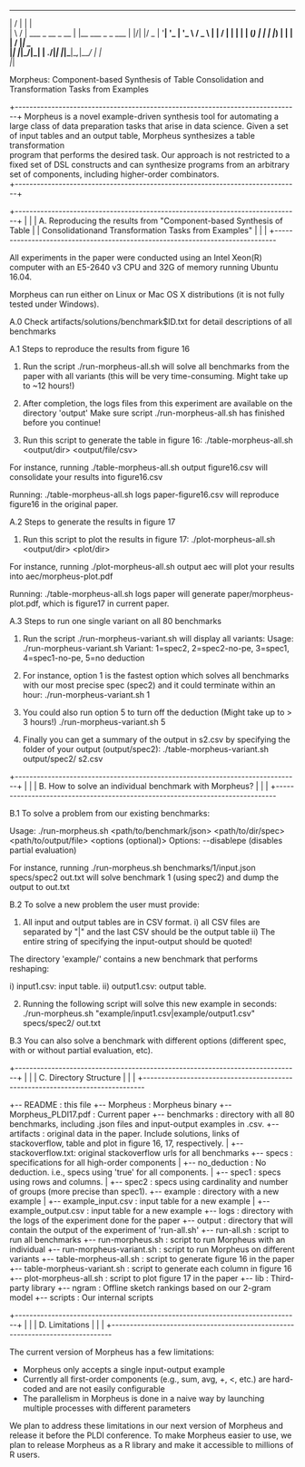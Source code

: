 
  __  __                  _                    
 |  \/  |                | |                   
 | \  / | ___  _ __ _ __ | |__   ___ _   _ ___ 
 | |\/| |/ _ \| '__| '_ \| '_ \ / _ \ | | / __|
 | |  | | (_) | |  | |_) | | | |  __/ |_| \__ \
 |_|  |_|\___/|_|  | .__/|_| |_|\___|\__,_|___/
                   | |                         
                   |_|                         

Morpheus: Component-based Synthesis of Table Consolidation and Transformation Tasks from Examples

+------------------------------------------------------------------------------+
Morpheus is a novel example-driven synthesis tool
for automating a large class of data preparation tasks that
arise in data science. Given a set of input tables and an output 
table, Morpheus synthesizes a table transformation                
program that performs the desired task. Our approach is not
restricted to a fixed set of DSL constructs and can synthesize
programs from an arbitrary set of components, including
higher-order combinators.                             
+------------------------------------------------------------------------------+

+------------------------------------------------------------------------------+
|                                                                              |
| A. Reproducing the results from "Component-based Synthesis of Table          |
|    Consolidationand Transformation Tasks from Examples"                      | 
|                                                                              |
+------------------------------------------------------------------------------

All experiments in the paper were conducted using an Intel 
Xeon(R) computer with an E5-2640 v3 CPU and 32G of memory running Ubuntu 16.04.

Morpheus can run either on Linux or Mac OS X distributions (it is not fully tested under Windows). 

A.0 Check artifacts/solutions/benchmark$ID.txt for detail descriptions of all benchmarks

A.1 Steps to reproduce the results from figure 16 

1) Run the script ./run-morpheus-all.sh
will solve all benchmarks from the paper with all variants (this will be very time-consuming. Might take up to ~12 hours!)

2) After completion, the logs files from this experiment are available on the directory 'output'
Make sure script ./run-morpheus-all.sh has finished before you continue!

3) Run this script to generate the table in figure 16:
./table-morpheus-all.sh <output/dir> <output/file/csv>

For instance, running 
./table-morpheus-all.sh output figure16.csv 
will consolidate your results into figure16.csv

Running:
./table-morpheus-all.sh logs paper-figure16.csv 
will reproduce figure16 in the original paper. 

A.2 Steps to generate the results in figure 17 

1) Run this script to plot the results in figure 17:
./plot-morpheus-all.sh <output/dir> <plot/dir>

For instance, running 
./plot-morpheus-all.sh output aec
will plot your results into aec/morpheus-plot.pdf

Running:
./table-morpheus-all.sh logs paper
will generate paper/morpheus-plot.pdf, which is figure17 in current paper.

A.3 Steps to run one single variant on all 80 benchmarks 

1) Run the script ./run-morpheus-variant.sh will display all variants:
Usage: ./run-morpheus-variant.sh <variant-id>
Variant: 1=spec2, 2=spec2-no-pe, 3=spec1, 4=spec1-no-pe, 5=no deduction

2) For instance, option 1 is the fastest option which solves all benchmarks with our most precise spec (spec2) and it could terminate within an hour:
./run-morpheus-variant.sh 1

3) You could also run option 5 to turn off the deduction (Might take up to > 3 hours!)
./run-morpheus-variant.sh 5 

4) Finally you can get a summary of the output in s2.csv by specifying the folder of your output (output/spec2):
./table-morpheus-variant.sh output/spec2/ s2.csv


+------------------------------------------------------------------------------+
|                                                                              |
| B. How to solve an individual benchmark with Morpheus?                       | 
|                                                                              | 
+------------------------------------------------------------------------------

B.1 To solve a problem from our existing benchmarks:

Usage: ./run-morpheus.sh <path/to/benchmark/json> <path/to/dir/spec> <path/to/output/file> <options (optional)>
Options: --disablepe (disables partial evaluation)

For instance, running
./run-morpheus.sh benchmarks/1/input.json specs/spec2 out.txt
will solve benchmark 1 (using spec2) and dump the output to out.txt

B.2 To solve a new problem the user must provide:

1) All input and output tables are in CSV format. 
  i) all CSV files are separated by "|" and the last CSV should be the output table
  ii) The entire string of specifying the input-output should be quoted!

The directory 'example/' contains a new benchmark that performs reshaping:
  
  i)  input1.csv: input table.
  ii) output1.csv: output table.

2) Running the following script will solve this new example in seconds: 
./run-morpheus.sh "example/input1.csv|example/output1.csv" specs/spec2/ out.txt

B.3 You can also solve a benchmark with different options (different spec, with or without partial evaluation, etc). 


+------------------------------------------------------------------------------+
|                                                                              |
| C. Directory Structure                                                       |
|                                                                              |
+------------------------------------------------------------------------------

+-- README : this file
+-- Morpheus : Morpheus binary
+-- Morpheus_PLDI17.pdf : Current paper
+-- benchmarks : directory with all 80 benchmarks, including .json files and input-output examples in .csv.
+-- artifacts : original data in the paper. Include solutions, links of stackoverflow, table and plot in figure 16, 17, respectively.
|	+-- stackoverflow.txt: original stackoverflow urls for all benchmarks
+-- specs : specifications for all high-order components
|	+-- no_deduction : No deduction. i.e., specs using 'true' for all components.
|	+-- spec1 : specs using rows and columns.
|	+-- spec2 : specs using cardinality and number of groups (more precise than spec1).
+-- example : directory with a new example
|	+-- example_input.csv : input table for a new example
|	+-- example_output.csv : input table for a new example
+-- logs : directory with the logs of the experiment done for the paper
+-- output : directory that will contain the output of the experiment of 'run-all.sh'
+-- run-all.sh : script to run all benchmarks
+-- run-morpheus.sh : script to run Morpheus with an individual 
+-- run-morpheus-variant.sh : script to run Morpheus on different variants
+-- table-morpheus-all.sh : script to generate figure 16 in the paper
+-- table-morpheus-variant.sh : script to generate each column in figure 16
+-- plot-morpheus-all.sh : script to plot figure 17 in the paper
+-- lib : Third-party library
+-- ngram : Offline sketch rankings based on our 2-gram model
+-- scripts : Our internal scripts 


+------------------------------------------------------------------------------+
|                                                                              |
| D. Limitations                                                               |
|                                                                              |
+------------------------------------------------------------------------------

The current version of Morpheus has a few limitations:

- Morpheus only accepts a single input-output example
- Currently all first-order components (e.g., sum, avg, +, <, etc.) are hard-coded and are not easily configurable
- The parallelism in Morpheus is done in a naive way by launching multiple processes with different parameters

We plan to address these limitations in our next version of Morpheus and release it before the PLDI conference. 
To make Morpheus easier to use, we plan to release Morpheus as a R library and make it accessible to millions of R users.
